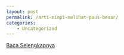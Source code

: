 ```yaml
---
layout: post
permalink: /arti-mimpi-melihat-paus-besar/
categories:
    - Uncategorized
---
```


[Baca Selengkapnya](/03)